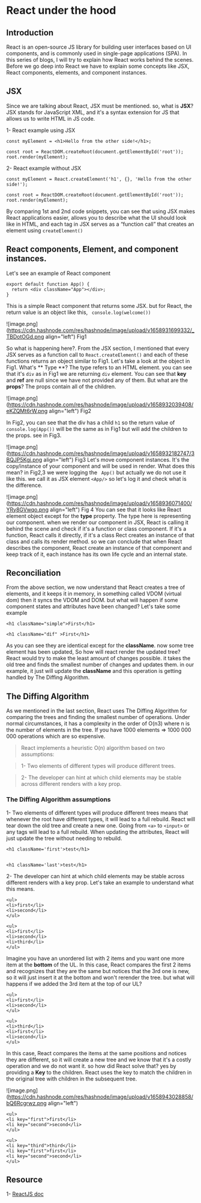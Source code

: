 # React under the hood

## Introduction
React is an open-source JS library for building user interfaces based on UI components, and is commonly used in single-page applications (SPA). In this series of blogs, I will try to explain how React works behind the scenes. Before we go deep into React we have to explain some concepts like JSX, React components, elements, and component instances.
## JSX
Since we are talking about React, JSX must be mentioned. so, what is **JSX**?
JSX stands for JavaScript XML, and it's a syntax extension for JS that allows us to write HTML in JS code. 

1- React example using JSX
```
const myElement = <h1>Hello from the other side!</h1>;

const root = ReactDOM.createRoot(document.getElementById('root'));
root.render(myElement);
```
2- React example without JSX
```
const myElement = React.createElement('h1', {}, 'Hello from the other side!');

const root = ReactDOM.createRoot(document.getElementById('root'));
root.render(myElement);
```
By comparing 1st and 2nd code snippets,  you can see that using JSX makes React applications easier, allows you to describe what the UI should look like in HTML, and each tag in JSX serves as a “function call” that creates an element using ```createElement()```

## React components, Element, and component instances.
Let's see an example of React component
```
export default function App() {
  return <div className="App"></div>;
}
```
This is a simple React component that returns some JSX. but for React, the return value is an object like this, ``` console.log(welcome())``` 

![image.png](https://cdn.hashnode.com/res/hashnode/image/upload/v1658931699332/_TBDotOGd.png align="left")
Fig1

So what is happening here?. From the JSX section, I mentioned that every JSX serves as a function call to ``` React.createElement() ``` and each of these functions returns an object similar to Fig1.
Let's take a look at the object in Fig1. What's ** Type **? The type refers to an HTML element. you can see that it's ``` div ``` as in Fig1 we are returning ```div``` element.
You can see that **key** and **ref** are null since we have not provided any of them. But what are the **props**? The props contain all of the children.

![image.png](https://cdn.hashnode.com/res/hashnode/image/upload/v1658932039408/eKZQMt6rW.png align="left")
Fig2

In Fig2, you can see that the div has a child ```h1``` so the return value of ```console.log(App())``` will be the same as in Fig1 but will add the children to the props. see in Fig3.

![image.png](https://cdn.hashnode.com/res/hashnode/image/upload/v1658932182747/3BQJP5Kgj.png align="left")
Fig3
Let's move component instances.  It's the copy/instance of your component and will be used in render.
What does this mean?
in Fig2,3 we were logging the ``` App()``` but actually we do not use it like this. we call it as JSX element ```<App/>``` so let's log it and check what is the difference.

![image.png](https://cdn.hashnode.com/res/hashnode/image/upload/v1658936071400/YRy8GVwqo.png align="left")
Fig 4
You can see that it looks like React element object except for the **type** property. The type here is representing our component. when we render our component in JSX, React is calling it behind the scene and check if it's a function or class component. 
If it's a function, React calls it directly, if it's a class Rect creates an instance of that class and calls its render method. so we can conclude that when React describes the component, React create an instance of that component and keep track of it, each instance has its own life cycle and an internal state. 

## Reconciliation
From the above section, we now understand that React creates a tree of elements, and it keeps it in memory, in something called VDOM (virtual dom) then it syncs the  VDOM and DOM. but what will happen if some component states and attributes have been changed?
Let's take some example
```
<h1 className="simple">First</h1>
```
```
<h1 className="dif" >First</h1>
```
As you can see they are identical except for the **className**. now some tree element has been updated, So how will react render the updated tree? React would try to make the least amount of changes possible. it takes the old tree and finds the smallest number of changes and updates them.  in our example, it just will update the **className** 
and this operation is getting handled by The Diffing Algorithm.

## The Diffing Algorithm 
As we mentioned in the last section, React uses The Diffing Algorithm for comparing the trees and finding the smallest number of operations.
Under normal circumstances, it has a complexity in the order of O(n3) where n is the number of elements in the tree. If you have 1000 elements => 1000 000 000 operations which are so expensive.  
>  React implements a heuristic O(n) algorithm based on two assumptions:

> 1- Two elements of different types will produce different trees.

> 2-  The developer can hint at which child elements may be stable across different renders with a key prop.

### The Diffing Algorithm assumptions

1- Two elements of different types will produce different trees means that whenever the root have different types, it will lead to a full rebuild. React will tear down the old tree and create a new one. Going from ```<a>```  to ```<input>```  or any tags will lead to a full rebuild.
When updating the attributes, React will just update the tree without needing to rebuild.
``` 
<h1 className='first'>test</h1>


<h1 className='last'>test</h1>
``` 
2- The developer can hint at which child elements may be stable across different renders with a key prop. Let's take an example to understand what this means.

```
<ul>
<li>first</li>
<li>second</li>
</ul>

<ul>
<li>first</li>
<li>second</li>
<li>third</li>
</ul>
```
Imagine you have an unordered list with 2 items and you want one more item at the **bottom** of the UL. In this case, React compares the first 2 items and recognizes that they are the same but notices that the 3rd one is new, so it will just insert it at the bottom and won't rerender the tree. but what will happens if we added the 3rd item at the top of our UL?
```
<ul>
<li>first</li>
<li>second</li>
</ul>

<ul>
<li>third</li>
<li>first</li>
<li>second</li>
</ul>
```
In this case, React compares the items at the same positions and notices they are different, so it will create a new tree and we know that it's a costly operation and we do not want it. so how did React solve that? yes by providing a **Key** to the children. React uses the key to match the children in the original tree with children in the subsequent tree.

![image.png](https://cdn.hashnode.com/res/hashnode/image/upload/v1658943028858/bQ6Rcgrwz.png align="left")

```
<ul>
<li key="first">first</li>
<li key="second">second</li>
</ul>

<ul>
<li key="third">third</li>
<li key="first">first</li>
<li key="second">second</li>
</ul>
```
## Resource
1- [ReactJS doc](https://reactjs.org/docs/getting-started.html)
  


